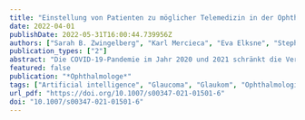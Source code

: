 ```yaml
---
title: "Einstellung von Patienten zu möglicher Telemedizin in der Ophthalmologie"
date: 2022-04-01
publishDate: 2022-05-31T16:00:44.739956Z
authors: ["Sarah B. Zwingelberg", "Karl Mercieca", "Eva Elksne", "Stephanie Scheffler", "Verena Prokosch"]
publication_types: ["2"]
abstract: "Die COVID-19-Pandemie im Jahr 2020 und 2021 schränkt die Versorgung augenärztlicher Patienten vielfach ein. Teleophthalmologische Leistungen wie Videokonsultation oder medizinische Telefonberatungen könnten den Mangel an notwendigen Kontrollen bei chronischen Erkrankungen, zumindest teilweise, kompensieren. Teleophthalmologische Angebote sind jedoch in Deutschland aktuell noch deutlich unterrepräsentiert."
featured: false
publication: "*Ophthalmologe*"
tags: ["Artificial intelligence", "Glaucoma", "Glaukom", "Ophthalmologie", "Ophthalmology", "SARS-CoV-2", "SARS-CoV‑2", "Telemedicine", "Telemedizin"]
url_pdf: "https://doi.org/10.1007/s00347-021-01501-6"
doi: "10.1007/s00347-021-01501-6"
---
```


